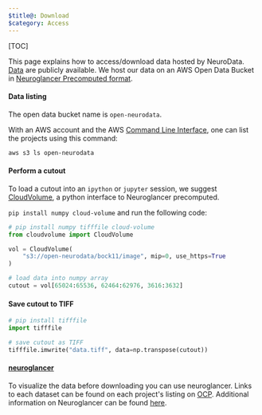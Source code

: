 ```yaml
---
$title@: Download
$category: Access
---
```


[TOC]

This page explains how to access/download data hosted by NeuroData. [Data]([url('/content/projects/ocp.yaml')]) are publicly available. We host our data on an AWS Open Data Bucket in [Neuroglancer Precomputed format](https://github.com/google/neuroglancer/tree/master/src/neuroglancer/datasource/precomputed).

#### Data listing

The open data bucket name is `open-neurodata`.

With an AWS account and the AWS [Command Line Interface](https://aws.amazon.com/cli/), one can list the projects using this command:

```sh
aws s3 ls open-neurodata
```

#### Perform a cutout

To load a cutout into an `ipython` or `jupyter` session, we suggest [CloudVolume](https://github.com/seung-lab/cloud-volume), a python interface to Neuroglancer precomputed.  

`pip install numpy cloud-volume` and run the following code:

```python
# pip install numpy tifffile cloud-volume
from cloudvolume import CloudVolume

vol = CloudVolume(
    "s3://open-neurodata/bock11/image", mip=0, use_https=True
)

# load data into numpy array
cutout = vol[65024:65536, 62464:62976, 3616:3632]
```

#### Save cutout to TIFF

```python
# pip install tifffile
import tifffile

# save cutout as TIFF
tifffile.imwrite("data.tiff", data=np.transpose(cutout))
```

#### [neuroglancer](https://viz.neurodata.io)

To visualize the data before downloading you can use neuroglancer. Links to each dataset can be found on each project's listing on [OCP]([url('/content/projects/ocp.yaml')]). Additional information on Neuroglancer can be found [here]([url('/content/guides/visualization.md')]).
